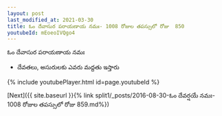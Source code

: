 ```yaml
---
layout: post
last_modified_at: 2021-03-30
title: ఓం దేవాసుర పరాయణాయ నమః- 1008 రోజుల తపస్సులో రోజు  850
youtubeId: mEoeoIVQgo4
---
```

 
 
 ఓం దేవాసుర పరాయణాయ నమః  
 
 -  దేవతలు, అసురులకు ఎవరు మద్దతు ఇస్తారు 
 
  
 
  
 
 
 
 
 
 


{% include youtubePlayer.html id=page.youtubeId %}
 
[Next]({{ site.baseurl }}{% link  split1/_posts/2016-08-30-ఓం దేవర్షయే నమః- 1008 రోజుల తపస్సులో రోజు  859.md%})
 
